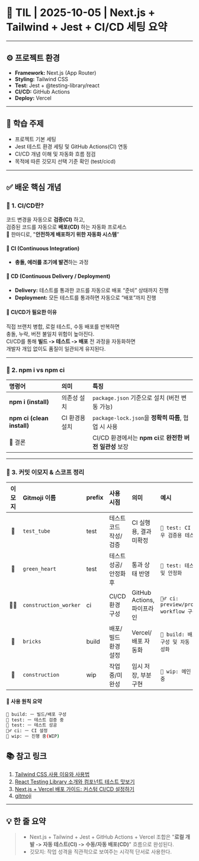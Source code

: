 # 🧩 TIL | 2025-10-05 | Next.js + Tailwind + Jest + CI/CD 세팅 요약

---

## ⚙️ 프로젝트 환경

- **Framework:** Next.js (App Router)
- **Styling:** Tailwind CSS
- **Test:** Jest + @testing-library/react
- **CI/CD:** GitHub Actions
- **Deploy:** Vercel

---

## 📌 학습 주제

- 프로젝트 기본 세팅
- Jest 테스트 환경 세팅 및 GitHub Actions(CI) 연동
- CI/CD 개념 이해 및 자동화 흐름 점검
- 목적에 따른 깃모지 선택 기준 확인 (test/cicd)

---

## ✅ 배운 핵심 개념

### 📂 1. CI/CD란?

코드 변경을 자동으로 **검증(CI)** 하고,  
검증된 코드를 자동으로 **배포(CD)** 하는 자동화 프로세스  
🧠 한마디로, "**안전하게 배포하기 위한 자동화 시스템**”

#### 🔹 CI (Continuous Integration)

- **충돌, 에러를 조기에 발견**하는 과정

#### 🔹 CD (Continuous Delivery / Deployment)

- **Delivery:** 테스트를 통과한 코드를 자동으로 배포 “준비” 상태까지 진행
- **Deployment:** 모든 테스트를 통과하면 자동으로 “배포”까지 진행

#### 🔹 CI/CD가 필요한 이유

직접 브랜치 병합, 로컬 테스트, 수동 배포를 반복하면  
충돌, 누락, 버전 불일치 위험이 높아진다.  
CI/CD를 통해 **빌드 -> 테스트 -> 배포** 전 과정을 자동화하면  
개발자 개입 없이도 품질이 일관되게 유지된다.

---

### 📂 2. npm i vs npm ci

| 명령어                     | 의미           | 특징                                                      |
| :------------------------- | :------------- | :-------------------------------------------------------- |
| **npm i (install)**        | 의존성 설치    | `package.json` 기준으로 설치 (버전 변동 가능)             |
| **npm ci (clean install)** | CI 환경용 설치 | `package-lock.json`을 **정확히 따름**, 협업 시 사용       |
| 🧠 결론                    |                | CI/CD 환경에서는 **npm ci**로 **완전한 버전 일관성** 보장 |

---

### 📂 3. 커밋 이모지 & 스코프 정리

| 이모지 | Gitmoji 이름          | prefix | 사용 시점             | 의미                       | 예시                                             |
| :----: | :-------------------- | :----- | :-------------------- | :------------------------- | :----------------------------------------------- |
|   🧪   | `test_tube`           | test   | 테스트 코드 작성/검증 | CI 실행용, 결과 미확정     | `🧪 test: CI 워크플로우 검증용 테스트 추가`      |
|   💚   | `green_heart`         | test   | 테스트 성공/안정화 후 | 통과 상태 반영             | `💚 test: 테스트 성공 및 안정화`                 |
|   👷‍♂️   | `construction_worker` | ci     | CI/CD 환경 구성       | GitHub Actions, 파이프라인 | `👷‍♂️ ci: preview/production workflow 구성`        |
|   🧱   | `bricks`              | build  | 배포/빌드 환경 설정   | Vercel/배포 자동화         | `🧱 build: 배포 환경 구성 및 자동 배포 비활성화` |
|   🚧   | `construction`        | wip    | 작업 중/미완성        | 임시 저장, 부분 구현       | `🚧 wip: 메인 UI 작업 중`                        |

#### 🧠 사용 원칙 요약

```bash
🧱 build: ㅡ 빌드/배포 구성
🧪 test: ㅡ 테스트 검증 중
💚 test: ㅡ 테스트 성공
👷‍♂️ ci: ㅡ CI 설정
🚧 wip: ㅡ 진행 중(WIP)
```

## 📚 참고 링크

1. [Tailwind CSS 사용 이유와 사용법]()
2. [React Testing Library 소개와 컴포넌트 테스트 맛보기]()
3. [Next.js + Vercel 배포 가이드: 커스텀 CI/CD 설정하기]()
4. [gitmoji](https://gitmoji.dev/)

---

## 💡 한 줄 요약

> - Next.js + Tailwind + Jest + GitHub Actions + Vercel 조합은
>   "**로컬 개발 -> 자동 테스트(CI) -> 수동/자동 배포(CD)**" 흐름으로 완성된다.
> - 깃모지: 작업 성격을 직관적으로 보여주는 시각적 단서로 사용한다.
